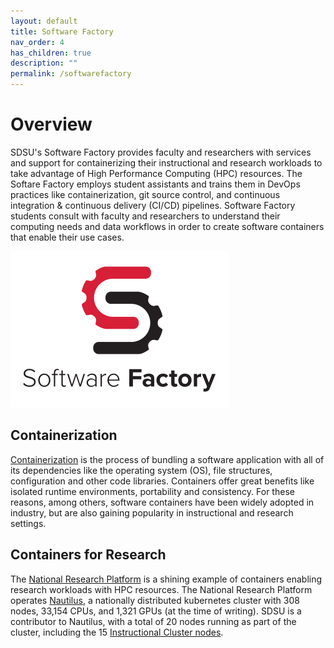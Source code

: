```yaml
---
layout: default
title: Software Factory
nav_order: 4
has_children: true
description: ""
permalink: /softwarefactory
---
```


# Overview
SDSU's Software Factory provides faculty and researchers with services and support for containerizing their instructional and research workloads to take advantage of High Performance Computing (HPC) resources. The Softare Factory employs student assistants and trains them in DevOps practices like containerization, git source control, and continuous integration & continuous delivery (CI/CD) pipelines. Software Factory students consult with faculty and researchers to understand their computing needs and data workflows in order to create software containers that enable their use cases.

![Software Factory](/images/softwarefactory/sf_logo_small.png)

## Containerization
[Containerization](https://en.wikipedia.org/wiki/Containerization_(computing)) is the process of bundling a software application with all of its dependencies like the operating system (OS), file structures, configuration and other code libraries. Containers offer great benefits like isolated runtime environments, portability and consistency. For these reasons, among others, software containers have been widely adopted in industry, but are also gaining popularity in instructional and research settings.

## Containers for Research
The [National Research Platform](https://nationalresearchplatform.org/) is a shining example of containers enabling research workloads with HPC resources. The National Research Platform operates [Nautilus](https://nationalresearchplatform.org/nautilus/), a nationally distributed kubernetes cluster with 308 nodes, 33,154 CPUs, and 1,321 GPUs (at the time of writing). SDSU is a contributor to Nautilus, with a total of 20 nodes running as part of the cluster, including the 15 [Instructional Cluster nodes](../instructionalcluster/architecture).
